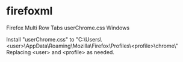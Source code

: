 # firefoxml
Firefox Multi Row Tabs userChrome.css Windows

Install "userChrome.css" to "C:\\Users\\&lt;user&gt;\\AppData\\Roaming\\Mozilla\\Firefox\\Profiles\\&lt;profile&gt;\\chrome\\"
Replacing &lt;user&gt; and &lt;profile&gt; as needed.
